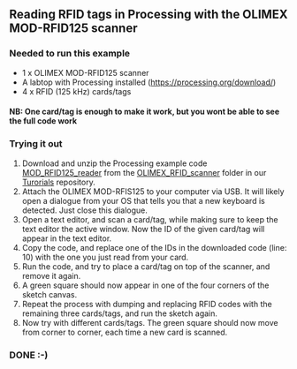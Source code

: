 ## Reading RFID tags in Processing with the OLIMEX MOD-RFID125 scanner

### Needed to run this example
- 1 x OLIMEX MOD-RFID125 scanner
- A labtop with Processing installed (https://processing.org/download/)
- 4 x RFID (125 kHz) cards/tags

#### NB: One card/tag is enough to make it work, but you wont be able to see the full code work

### Trying it out
1) Download and unzip the Processing example code [MOD_RFID125_reader](https://github.com/airlabitu/Tutorials/tree/master/OLIMEX_RFID_scanner%20/MOD_RFID125_reader) from the [OLIMEX_RFID_scanner](https://github.com/airlabitu/Tutorials/tree/master/OLIMEX_RFID_scanner%20) folder in our [Turorials](https://github.com/airlabitu/Tutorials) repository.
2) Attach the OLIMEX MOD-RFIS125 to your computer via USB. It will likely open a dialogue from your OS that tells you that a new keyboard is detected. Just close this dialogue.
3) Open a text editor, and scan a card/tag, while making sure to keep the text editor the active window. Now the ID of the given card/tag will appear in the text editor. 
4) Copy the code, and replace one of the IDs in the downloaded code (line: 10) with the one you just read from your card.
5) Run the code, and try to place a card/tag on top of the scanner, and remove it again.
6) A green square should now appear in one of the four corners of the sketch canvas.
7) Repeat the process with dumping and replacing RFID codes with the remaining three cards/tags, and run the sketch again.
8) Now try with different cards/tags. The green square should now move from corner to corner, each time a new card is scanned.

### DONE :-)